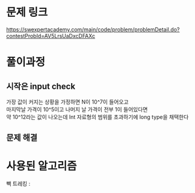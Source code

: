 # 문제 링크
<a>https://swexpertacademy.com/main/code/problem/problemDetail.do?contestProbId=AV5LrsUaDxcDFAXc</a>
# 풀이과정
## 시작은 input check
가장 값이 커지는 상황을 가정하면 N이 10^7이 들어오고<br>
마지막날 가격이 10^5이고 나머지 날 가격이 전부 1이 들어있다면<br>
약 10^12라는 값이 나오는데 Int 자료형의 범위를 초과하기에 long type을 채택한다<br>
## 문제 해결


# 사용된 알고리즘
빽 트레킹 : 